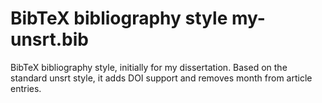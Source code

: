 BibTeX bibliography style my-unsrt.bib
===========

BibTeX bibliography style, initially for my dissertation. Based on the standard unsrt style, it adds DOI support and removes month from article entries.
